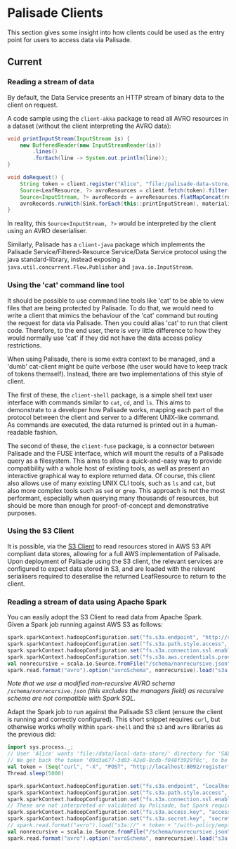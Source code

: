 <!---
Copyright 2018-2021 Crown Copyright

Licensed under the Apache License, Version 2.0 (the "License");
you may not use this file except in compliance with the License.
You may obtain a copy of the License at

  http://www.apache.org/licenses/LICENSE-2.0

Unless required by applicable law or agreed to in writing, software
distributed under the License is distributed on an "AS IS" BASIS,
WITHOUT WARRANTIES OR CONDITIONS OF ANY KIND, either express or implied.
See the License for the specific language governing permissions and
limitations under the License.
--->

# Palisade Clients
This section gives some insight into how clients could be used as the entry point for users to access data via Palisade.

## Current

### Reading a stream of data
By default, the Data Service presents an HTTP stream of binary data to the client on request.

A code sample using the `client-akka` package to read all AVRO resources in a dataset (without the client interpreting the AVRO data):
```java
void printInputStream(InputStream is) {
    new BufferedReader(new InputStreamReader(is))
        .lines()
        .forEach(line -> System.out.println(line));
}

void doRequest() {
    String token = client.register("Alice", "file:/palisade-data-store/dataset-1/", "").toCompletableFuture().join()
    Source<LeafResource, ?> avroResources = client.fetch(token).filter(resource -> resource.getType().equals("AVRO"));
    Source<InputStream, ?> avroRecords = avroResources.flatMapConcat(resource -> client.read(token, resource));
    avroRecords.runWith(Sink.forEach(this::printInputStream), materializer);
}
```
In reality, this `Source<InputStream, ?>` would be interpreted by the client using an AVRO deserialiser.

Similarly, Palisade has a `client-java` package which implements the Palisade Service/Filtered-Resource Service/Data Service protocol using the java standard-library, instead exposing a `java.util.concurrent.Flow.Publisher` and `java.io.InputStream`.

### Using the 'cat' command line tool
It should be possible to use command line tools like 'cat' to be able to view files that are being protected by Palisade. 
To do that, we would need to write a client that mimics the behaviour of the 'cat' command but routing the request for data via Palisade. 
Then you could alias 'cat' to run that client code. 
Therefore, to the end user, there is very little difference to how they would normally use 'cat' if they did not have the data access policy restrictions.

When using Palisade, there is some extra context to be managed, and a 'dumb' cat-client might be quite verbose (the user would have to keep track of tokens themself).
Instead, there are two implementations of this style of client.

The first of these, the `client-shell` package, is a simple shell text user interface with commands similar to `cat`, `cd`, and `ls`.
This aims to demonstrate to a developer how Palisade works, mapping each part of the protocol between the client and server to a different UNIX-like command.
As commands are executed, the data returned is printed out in a human-readable fashion.

The second of these, the `client-fuse` package, is a connector between Palisade and the FUSE interface, which will mount the results of a Palisade query as a filesystem.
This aims to allow a quick-and-easy way to provide compatibility with a whole host of existing tools, as well as present an interactive graphical way to explore returned data.
Of course, this client also allows use of many existing UNIX CLI tools, such as `ls` and `cat`, but also more complex tools such as `sed` or `grep`.
This approach is not the most performant, especially when querying many thousands of resources, but should be more than enough for proof-of-concept and demonstrative purposes.


### Using the S3 Client
It is possible, via the [S3 Client](https://github.com/gchq/Palisade-clients/tree/develop/client-s3) to read resources stored in AWS S3 API compliant data stores, allowing for a full AWS implementation of Palisade. 
Upon deployment of Palisade using the S3 client, the relevant services are configured to expect data stored in S3, and are loaded with the relevant serialisers required to deseralise the returned LeafResource to return to the client.  

### Reading a stream of data using Apache Spark
You can easily adopt the S3 Client to read data from Apache Spark.  
Given a Spark job running against AWS S3 as follows:

```scala
spark.sparkContext.hadoopConfiguration.set("fs.s3a.endpoint", "http://s3.eu-west-2.amazonaws.com/")
spark.sparkContext.hadoopConfiguration.set("fs.s3a.path.style.access", "true")
spark.sparkContext.hadoopConfiguration.set("fs.s3a.connection.ssl.enabled", "false")
spark.sparkContext.hadoopConfiguration.set("fs.s3a.aws.credentials.provider", "com.amazonaws.auth.DefaultAWSCredentialsProviderChain")
val nonrecursive = scala.io.Source.fromFile("/schema/nonrecursive.json").mkString
spark.read.format("avro").option("avroSchema", nonrecursive).load("s3a://palisade-application-dev/data/remote-data-store/data/employee_file0.avro").show()
```

_Note that we use a modified non-recursive AVRO schema `/schema/nonrecursive.json` (this excludes the managers field) as recursive schema are not compatible with Spark SQL._

Adapt the Spark job to run against the Palisade S3 client (ensure the client is running and correctly configured).
This short snippet requires `curl`, but otherwise works wholly within `spark-shell` and the `s3` and `avro` libraries as the previous did:

```scala
import sys.process._;
// User 'Alice' wants 'file:/data/local-data-store/' directory for 'SALARY' purposes
// We get back the token '09d3a677-3d03-42e0-8cdb-f048f3929f8c', to be used as a bucket-name
val token = (Seq("curl", "-X", "POST", "http://localhost:8092/register?userId=Alice&resourceId=file%3A%2Fdata%2Flocal-data-store%2F&purpose=SALARY")!!).stripSuffix("\n")
Thread.sleep(5000)

spark.sparkContext.hadoopConfiguration.set("fs.s3a.endpoint", "localhost:8092/request")
spark.sparkContext.hadoopConfiguration.set("fs.s3a.path.style.access", "true")
spark.sparkContext.hadoopConfiguration.set("fs.s3a.connection.ssl.enabled", "false")
// These are not interpreted or validated by Palisade, but Spark requires them to be non-null
spark.sparkContext.hadoopConfiguration.set("fs.s3a.access.key", "accesskey")
spark.sparkContext.hadoopConfiguration.set("fs.s3a.secret.key", "secretkey")
// spark.read.format("avro").load("s3a://" + token + "/with-policy/employee_small.avro").show()
val nonrecursive = scala.io.Source.fromFile("/schema/nonrecursive.json").mkString
spark.read.format("avro").option("avroSchema", nonrecursive).load("s3a://" + token + "/data/employee_file0.avro").show()
```
